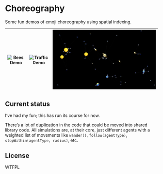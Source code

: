 # Choreography

Some fun demos of emoji choreography using spatial indexing.

| ![Bees Demo](screenshots/bees.png) | ![Traffic Demo](screenshots/traffic.png) | ![Space Demo](screenshots/space.png) |
| :--------------------------------: | :--------------------------------------: | :----------------------------------: |

## Current status

I’ve had my fun; this has run its course for now.

There’s a lot of duplication in the code that could be moved into shared library code. All simulations are, at their core, just different agents with a weighted list of movements like `wander()`, `follow(agentType)`, `stopWithin(agentType, radius)`, etc.

## License

WTFPL
